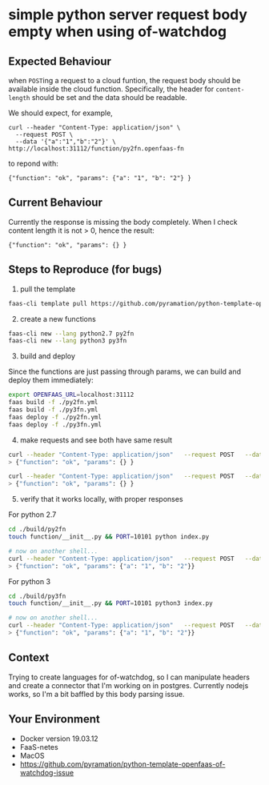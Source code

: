 # simple python server request body empty when using of-watchdog 

## Expected Behaviour

when `POST`ing a request to a cloud funtion, the request body should be available inside the cloud function. Specifically, the header for `content-length` should be set and the data should be readable. 

We should expect, for example, 

```
curl --header "Content-Type: application/json" \
  --request POST \
  --data '{"a":"1","b":"2"}' \
http://localhost:31112/function/py2fn.openfaas-fn
```

to repond with:

```
{"function": "ok", "params": {"a": "1", "b": "2"} }
```

## Current Behaviour

Currently the response is missing the body completely. When I check content length it is not > 0, hence the result:

```
{"function": "ok", "params": {} }
```

## Steps to Reproduce (for bugs)

1. pull the template

```sh
faas-cli template pull https://github.com/pyramation/python-template-openfaas-of-watchdog-issue
```

2. create a new functions

```sh
faas-cli new --lang python2.7 py2fn
faas-cli new --lang python3 py3fn
```

3. build and deploy

Since the functions are just passing through params, we can build and deploy them immediately:

```sh
export OPENFAAS_URL=localhost:31112
faas build -f ./py2fn.yml
faas build -f ./py3fn.yml
faas deploy -f ./py2fn.yml
faas deploy -f ./py3fn.yml
```

4. make requests and see both have same result

```sh
curl --header "Content-Type: application/json"   --request POST   --data '{"a":"1","b":"2"}' http://localhost:31112/function/py2fn.openfaas-fn
> {"function": "ok", "params": {} }

curl --header "Content-Type: application/json"   --request POST   --data '{"a":"1","b":"2"}' http://localhost:31112/function/py3fn.openfaas-fn
> {"function": "ok", "params": {} }
```

5. verify that it works locally, with proper responses

For python 2.7

```sh
cd ./build/py2fn
touch function/__init__.py && PORT=10101 python index.py

# now on another shell...
curl --header "Content-Type: application/json"   --request POST   --data '{"a":"1","b":"2"}' http://localhost:10101
> {"function": "ok", "params": {"a": "1", "b": "2"}}
```

For python 3

```sh
cd ./build/py3fn
touch function/__init__.py && PORT=10101 python3 index.py

# now on another shell...
curl --header "Content-Type: application/json"   --request POST   --data '{"a":"1","b":"2"}' http://localhost:10101
> {"function": "ok", "params": {"a": "1", "b": "2"}}
```

## Context

Trying to create languages for of-watchdog, so I can manipulate headers and create a connector that I'm working on in postgres. Currently nodejs works, so I'm a bit baffled by this body parsing issue.

## Your Environment
* Docker version 19.03.12
* FaaS-netes
* MacOS
* https://github.com/pyramation/python-template-openfaas-of-watchdog-issue


